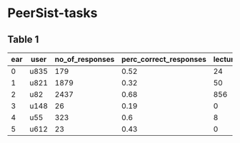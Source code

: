 # PeerSist-tasks

## Table 1
|ear|user|no_of_responses|perc_correct_responses|lectures_watched|explanations_read|plat_pref|premium_used|learning_medium_pref|total_study_actions|effort_level|
| ------------- | ------------- | ------------- | ------------- | ------------- | ------------- | ------------- | ------------- | ------------- | ------------- | ------------- |
|0|u835|179|0.52|24|288|mobile|False|text|312|Medium|
|1|u821|1879|0.32|50|626|mobile|True|text|676|Medium|
|2|u82|2437|0.68|856|4244|mobile|True|text|5100|High|
|3|u148|26|0.19|0|28|mobile|False|text|28|Low|
|4|u55|323|0.6|8|576|mobile|True|text|584|Medium|
|5|u612|23|0.43|0|4|mobile|True|text|4|Low|
